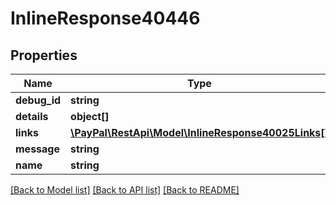 # InlineResponse40446

## Properties
Name | Type | Description | Notes
------------ | ------------- | ------------- | -------------
**debug_id** | **string** |  | [optional] 
**details** | **object[]** |  | [optional] 
**links** | [**\PayPal\RestApi\Model\InlineResponse40025Links[]**](InlineResponse40025Links.md) |  | [optional] 
**message** | **string** |  | [optional] 
**name** | **string** |  | [optional] 

[[Back to Model list]](../README.md#documentation-for-models) [[Back to API list]](../README.md#documentation-for-api-endpoints) [[Back to README]](../README.md)



